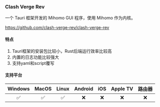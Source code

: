 ### Clash Verge Rev

一个 Tauri 框架开发的 Mihomo GUI 程序，使用 Mihomo 作为内核。

<Embed>https://github.com/clash-verge-rev/clash-verge-rev</Embed>

#### 特点

1. Tauri框架的安装包比较小，Rust后端运行效率比较高
2. 内置的日志功能比较强大
3. 支持yaml和script覆写

#### 支持平台

| Windows | MacOS | Linux | Android | iOS | Apple TV | 路由器 |
| :---: | :---: | :---: | :---: | :---: | :---: | :---: |
| :white_check_mark: | :white_check_mark: | :white_check_mark: | :x: | :x: | :x: | :x: |
